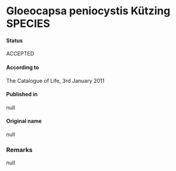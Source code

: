 # Gloeocapsa peniocystis Kützing SPECIES

#### Status
ACCEPTED

#### According to
The Catalogue of Life, 3rd January 2011

#### Published in
null

#### Original name
null

### Remarks
null